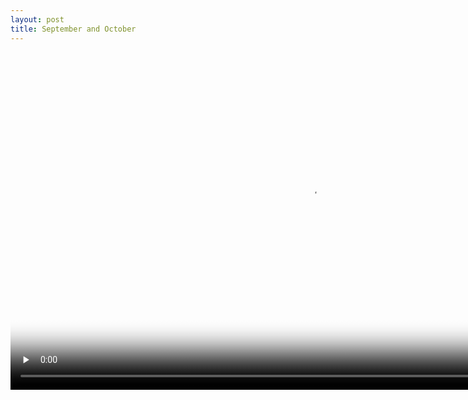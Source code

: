 ```yaml
---
layout: post
title: September and October
---
```


<video width="960" height="540" preload="none" controls="controls" poster="/bucket/1se/septemberoctober.jpg">
    <source type="video/mp4" src="/bucket/1se/septemberoctober.m4v" />
</video>
